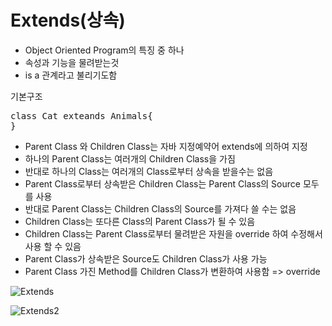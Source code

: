 Extends(상속)
=============
+ Object Oriented Program의 특징 중 하나
+ 속성과 기능을 물려받는것
+ is a 관계라고 불리기도함 


기본구조
<pre>class Cat exteands Animals{
}</pre>


+ Parent Class 와 Children Class는 자바 지정예약어 extends에 의하여 지정
+ 하나의 Parent Class는 여러개의 Children Class을 가짐
+ 반대로 하나의 Class는 여러개의 Class로부터 상속을 받을수는 없음
+ Parent Class로부터 상속받은 Children Class는 Parent Class의 Source 모두를 사용
+ 반대로 Parent Class는 Children Class의 Source를 가져다 쓸 수는 없음
+ Children Class는 또다른 Class의 Parent Class가 될 수 있음 
+ Children Class는 Parent Class로부터 물려받은 자원을 override 하여 수정해서 사용 할 수 있음
+ Parent Class가 상속받은 Source도 Children Class가 사용 가능
+ Parent Class 가진 Method를 Children Class가 변환하여 사용함 => override


![Extends](http://tcpschool.com/lectures/img_java_inheritance_diagram.png)


![Extends2](https://t1.daumcdn.net/cfile/tistory/27056749594D0B2F09)
